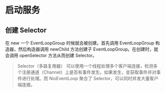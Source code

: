 # 启动服务

## 创建 Selector 

在 new 一个 EventLoopGroup 时候就会被创建。首先调用 EventLoopGroup 构造器，然后构造器调用 newChild 方法创建子 EventLoopGroup。在创建时，就会调用 openSelector 方法从而创建 Selector。

> Selector（多路复用器） 可以使用一个线程处理多个客户端连接，检测多个注册通道（Channel）上是否有事件发生。如果发生，变获取事件并对事件进行处理。而 NioEventLoop 聚合了 Selector，可以同时并发大量客户端连接。

